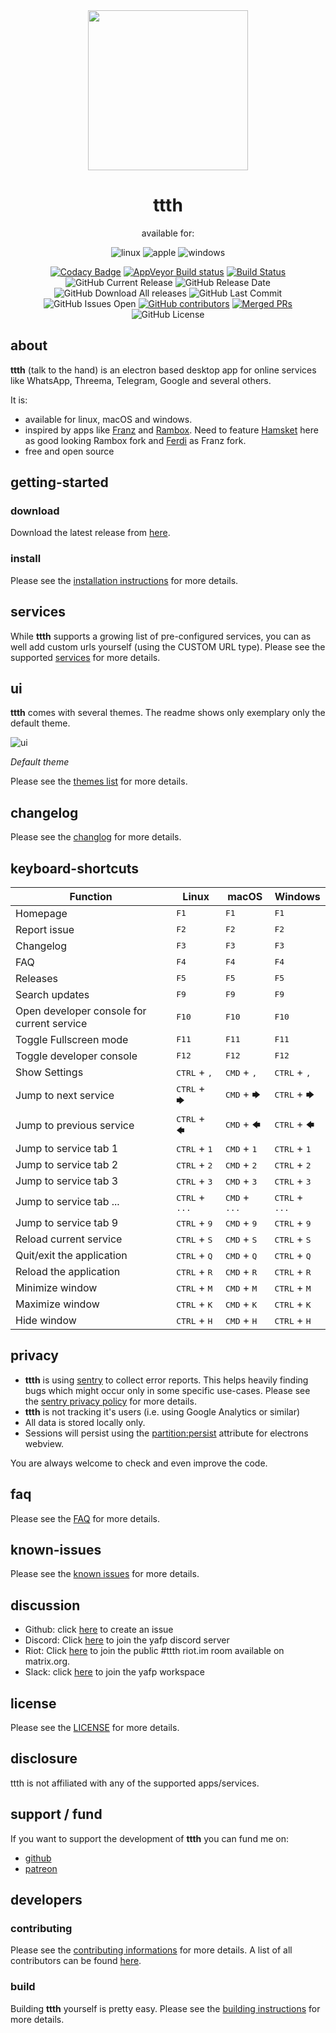 <div align="center">
    <a href="#"><img src="https://raw.githubusercontent.com/yafp/ttth/master/.github/logo/256x256.png" width="256"></a>
    <h1>ttth</h1>

available for:

![linux](https://raw.githubusercontent.com/yafp/media-dupes/master/.github/images/platform/linux_32x32.png)
![apple](https://raw.githubusercontent.com/yafp/media-dupes/master/.github/images/platform/apple_32x32.png)
![windows](https://raw.githubusercontent.com/yafp/media-dupes/master/.github/images/platform/windows_32x32.png)

[![Codacy Badge](https://api.codacy.com/project/badge/Grade/64a82c2d156f41c1b75431fb6da1c693)](https://www.codacy.com/app/yafp/ttth?utm_source=github.com&amp;utm_medium=referral&amp;utm_content=yafp/ttth&amp;utm_campaign=Badge_Grade)
[![AppVeyor Build status](https://ci.appveyor.com/api/projects/status/rd107p8kbexiot08?svg=true)](https://ci.appveyor.com/project/yafp/ttth)
[![Build Status](https://travis-ci.org/yafp/ttth.svg?branch=master)](https://travis-ci.org/yafp/ttth)
![GitHub Current Release](https://img.shields.io/github/release/yafp/ttth.svg?style=flat)
![GitHub Release Date](https://img.shields.io/github/release-date/yafp/ttth.svg?style=flat)
![GitHub Download All releases](https://img.shields.io/github/downloads/yafp/ttth/total.svg)
![GitHub Last Commit](https://img.shields.io/github/last-commit/yafp/ttth.svg?style=flat)
![GitHub Issues Open](https://img.shields.io/github/issues-raw/yafp/ttth.svg?style=flat)
[![GitHub contributors](https://img.shields.io/github/contributors/yafp/ttth.svg)](https://github.com/yafp/ttth/graphs/contributors/)
[![Merged PRs](https://img.shields.io/github/issues-pr-closed-raw/yafp/ttth.svg?label=merged+PRs)](https://github.com/yafp/ttth/pulls?q=is:pr+is:merged)
![GitHub License](https://img.shields.io/github/license/yafp/ttth.svg)

</div>


## about
**ttth** (talk to the hand) is an electron based desktop app for online services like WhatsApp, Threema, Telegram, Google and several others.

It is:

* available for linux, macOS and windows.
* inspired by apps like [Franz](https://github.com/meetfranz/franz) and [Rambox](https://github.com/ramboxapp/community-edition). Need to feature [Hamsket](https://github.com/TheGoddessInari/hamsket) here as good looking Rambox fork and [Ferdi](https://github.com/getferdi/ferdi) as Franz fork.
* free and open source

## getting-started
### download
Download the latest release from [here](https://github.com/yafp/ttth/releases).

### install
Please see the [installation instructions](docs/INSTALL.md) for more details.

## services
While **ttth** supports a growing list of pre-configured services, you can as well add custom urls yourself (using the CUSTOM URL type).
Please see the supported [services](docs/SERVICES.md) for more details.

## ui
**ttth** comes with several themes. The readme shows only exemplary only the default theme.

![ui](https://raw.githubusercontent.com/yafp/ttth/master/.github/images/screenshots/ui_latest.png)

*Default theme*

Please see the [themes list](docs/THEMES.md) for more details.


## changelog
Please see the [changlog](docs/CHANGELOG.md) for more details.


## keyboard-shortcuts

| Function                                   | Linux                           | macOS                           | Windows                         |
| ------------------------------------------ | ------------------------------- | ------------------------------- | ------------------------------- |
| Homepage                                   | <kbd>F1</kbd>                   | <kbd>F1</kbd>                   | <kbd>F1</kbd>                   |
| Report issue                               | <kbd>F2</kbd>                   | <kbd>F2</kbd>                   | <kbd>F2</kbd>                   |
| Changelog                                  | <kbd>F3</kbd>                   | <kbd>F3</kbd>                   | <kbd>F3</kbd>                   |
| FAQ                                        | <kbd>F4</kbd>                   | <kbd>F4</kbd>                   | <kbd>F4</kbd>                   |
| Releases                                   | <kbd>F5</kbd>                   | <kbd>F5</kbd>                   | <kbd>F5</kbd>                   |
| Search updates                             | <kbd>F9</kbd>                   | <kbd>F9</kbd>                   | <kbd>F9</kbd>                   |
| Open developer console for current service | <kbd>F10</kbd>                  | <kbd>F10</kbd>                  | <kbd>F10</kbd>                  |
| Toggle Fullscreen mode                     | <kbd>F11</kbd>                  | <kbd>F11</kbd>                  | <kbd>F11</kbd>                  |
| Toggle developer console                   | <kbd>F12</kbd>                  | <kbd>F12</kbd>                  | <kbd>F12</kbd>                  |
| Show Settings                              | <kbd>CTRL</kbd> + <kbd>,</kbd>  | <kbd>CMD</kbd> + <kbd>,</kbd>   | <kbd>CTRL</kbd> + <kbd>,</kbd>  |
| Jump to next service                       | <kbd>CTRL</kbd> + <kbd>🡆</kbd> | <kbd>CMD</kbd> + <kbd>🡆</kbd>   | <kbd>CTRL</kbd> + <kbd>🡆</kbd>  |
| Jump to previous service                   | <kbd>CTRL</kbd> + <kbd>🡄</kbd> | <kbd>CMD</kbd> + <kbd>🡄</kbd>   | <kbd>CTRL</kbd> + <kbd>🡄</kbd>  |
| Jump to service tab 1                      | <kbd>CTRL</kbd> + <kbd>1</kbd>  | <kbd>CMD</kbd> + <kbd>1</kbd>   | <kbd>CTRL</kbd> + <kbd>1</kbd>  |
| Jump to service tab 2                      | <kbd>CTRL</kbd> + <kbd>2</kbd>  | <kbd>CMD</kbd> + <kbd>2</kbd>   | <kbd>CTRL</kbd> + <kbd>2</kbd>  |
| Jump to service tab 3                      | <kbd>CTRL</kbd> + <kbd>3</kbd>  | <kbd>CMD</kbd> + <kbd>3</kbd>   | <kbd>CTRL</kbd> + <kbd>3</kbd>  |
| Jump to service tab ...                    | <kbd>CTRL</kbd> + <kbd>...</kbd>  | <kbd>CMD</kbd> + <kbd>...</kbd>   | <kbd>CTRL</kbd> + <kbd>...</kbd>  |
| Jump to service tab 9                      | <kbd>CTRL</kbd> + <kbd>9</kbd>  | <kbd>CMD</kbd> + <kbd>9</kbd>   | <kbd>CTRL</kbd> + <kbd>9</kbd>  |
| Reload current service                     | <kbd>CTRL</kbd> + <kbd>S</kbd>  | <kbd>CMD</kbd> + <kbd>S</kbd>   | <kbd>CTRL</kbd> + <kbd>S</kbd>  |
| Quit/exit the application                  | <kbd>CTRL</kbd> + <kbd>Q</kbd>  | <kbd>CMD</kbd> + <kbd>Q</kbd>   | <kbd>CTRL</kbd> + <kbd>Q</kbd>  |
| Reload the application                     | <kbd>CTRL</kbd> + <kbd>R</kbd>  | <kbd>CMD</kbd> + <kbd>R</kbd>   | <kbd>CTRL</kbd> + <kbd>R</kbd>  |
| Minimize window                            | <kbd>CTRL</kbd> + <kbd>M</kbd>  | <kbd>CMD</kbd> + <kbd>M</kbd>   | <kbd>CTRL</kbd> + <kbd>M</kbd>  |
| Maximize window                            | <kbd>CTRL</kbd> + <kbd>K</kbd>  | <kbd>CMD</kbd> + <kbd>K</kbd>   | <kbd>CTRL</kbd> + <kbd>K</kbd>  |
| Hide window                                | <kbd>CTRL</kbd> + <kbd>H</kbd>  | <kbd>CMD</kbd> + <kbd>H</kbd>   | <kbd>CTRL</kbd> + <kbd>H</kbd>  |


## privacy
* **ttth** is using [sentry](https://sentry.io) to collect error reports. This helps heavily finding bugs which might occur only in some specific use-cases. Please see the [sentry privacy policy](https://sentry.io/privacy/) for more details.
* **ttth** is not tracking it's users (i.e. using Google Analytics or similar)
* All data is stored locally only.
* Sessions will persist using the [partition:persist](https://electronjs.org/docs/api/webview-tag#partition) attribute for electrons webview.

You are always welcome to check and even improve the code.

## faq
Please see the [FAQ](docs/FAQ.md) for more details.

## known-issues
Please see the [known issues](docs/KNOWN_ISSUES.md) for more details.

## discussion
* Github: click [here](https://github.com/yafp/ttth/issues) to create an issue
* Discord: Click [here](https://discord.gg/xHmUNBf) to join the yafp discord server
* Riot: Click [here](https://riot.im/app/#/room/#ttth:matrix.org) to join the public #ttth riot.im room available on matrix.org.
* Slack: click [here](https://join.slack.com/t/yafp/shared_invite/enQtOTU2NzAzNzIzMTM4LTdhNjdjOTI1MTBhNmNjYmY0NzM0YmFlZDgyOWFjYmY5ZGM2NzE4NWFhNzdkYzMzNjhlNjViOGI3MzE0OWNjNGY) to join the yafp workspace

## license
Please see the [LICENSE](LICENSE) for more details.

## disclosure
ttth is not affiliated with any of the supported apps/services.

## support / fund
If you want to support the development of **ttth** you can fund me on:

* [github](https://github.com/sponsors/yafp)
* [patreon](https://www.patreon.com/yafp)

## developers

### contributing
Please see the [contributing informations](docs/CONTRIBUTING.md) for more details.
A list of all contributors can be found [here](docs/CONTRIBUTORS.md).

### build
Building **ttth** yourself is pretty easy. Please see the [building instructions](docs/BUILD.md) for more details.



